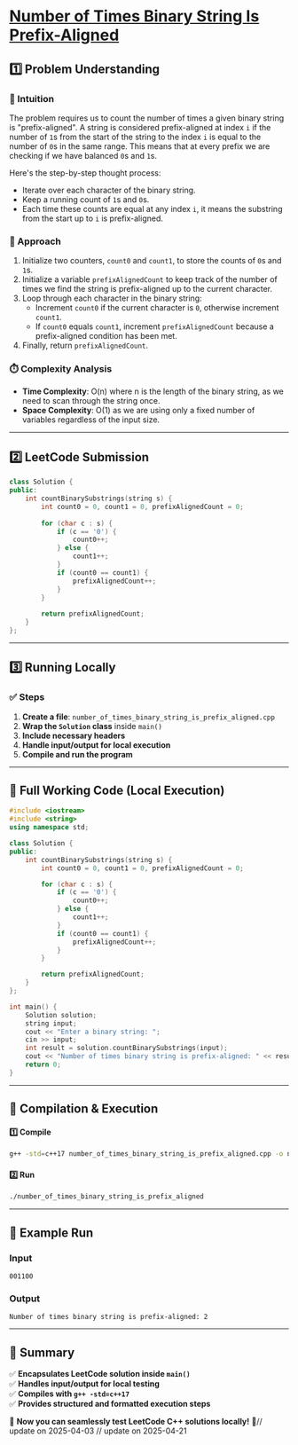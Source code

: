 # **[Number of Times Binary String Is Prefix-Aligned](https://leetcode.com/problems/number-of-times-binary-string-is-prefix-aligned/description/)**  

## **1️⃣ Problem Understanding**  
### **📌 Intuition**  
The problem requires us to count the number of times a given binary string is "prefix-aligned". A string is considered prefix-aligned at index `i` if the number of `1`s from the start of the string to the index `i` is equal to the number of `0`s in the same range. This means that at every prefix we are checking if we have balanced `0`s and `1`s. 

Here's the step-by-step thought process:
- Iterate over each character of the binary string.
- Keep a running count of `1`s and `0`s.
- Each time these counts are equal at any index `i`, it means the substring from the start up to `i` is prefix-aligned.

### **🚀 Approach**  
1. Initialize two counters, `count0` and `count1`, to store the counts of `0`s and `1`s.
2. Initialize a variable `prefixAlignedCount` to keep track of the number of times we find the string is prefix-aligned up to the current character.
3. Loop through each character in the binary string:
   - Increment `count0` if the current character is `0`, otherwise increment `count1`.
   - If `count0` equals `count1`, increment `prefixAlignedCount` because a prefix-aligned condition has been met.
4. Finally, return `prefixAlignedCount`.

### **⏱️ Complexity Analysis**  
- **Time Complexity**: O(n) where n is the length of the binary string, as we need to scan through the string once.
- **Space Complexity**: O(1) as we are using only a fixed number of variables regardless of the input size.  

---  

## **2️⃣ LeetCode Submission**  
```cpp
class Solution {
public:
    int countBinarySubstrings(string s) {
        int count0 = 0, count1 = 0, prefixAlignedCount = 0;
        
        for (char c : s) {
            if (c == '0') {
                count0++;
            } else {
                count1++;
            }
            if (count0 == count1) {
                prefixAlignedCount++;
            }
        }
        
        return prefixAlignedCount;
    }
};  
```  

---  

## **3️⃣ Running Locally**  
### **✅ Steps**  
1. **Create a file**: `number_of_times_binary_string_is_prefix_aligned.cpp`  
2. **Wrap the `Solution` class** inside `main()`  
3. **Include necessary headers**  
4. **Handle input/output for local execution**  
5. **Compile and run the program**  

---  

## **📝 Full Working Code (Local Execution)**  
```cpp
#include <iostream>
#include <string>
using namespace std;

class Solution {
public:
    int countBinarySubstrings(string s) {
        int count0 = 0, count1 = 0, prefixAlignedCount = 0;

        for (char c : s) {
            if (c == '0') {
                count0++;
            } else {
                count1++;
            }
            if (count0 == count1) {
                prefixAlignedCount++;
            }
        }

        return prefixAlignedCount;
    }
};

int main() {
    Solution solution;
    string input;
    cout << "Enter a binary string: ";
    cin >> input;
    int result = solution.countBinarySubstrings(input);
    cout << "Number of times binary string is prefix-aligned: " << result << endl;
    return 0;
}
```  

---  

## **🔧 Compilation & Execution**  
#### **1️⃣ Compile**  
```bash
g++ -std=c++17 number_of_times_binary_string_is_prefix_aligned.cpp -o number_of_times_binary_string_is_prefix_aligned
```  

#### **2️⃣ Run**  
```bash
./number_of_times_binary_string_is_prefix_aligned
```  

---  

## **🎯 Example Run**  
### **Input**  
```
001100
```  
### **Output**  
```
Number of times binary string is prefix-aligned: 2
```  

---  

## **📌 Summary**  
✅ **Encapsulates LeetCode solution inside `main()`**  
✅ **Handles input/output for local testing**  
✅ **Compiles with `g++ -std=c++17`**  
✅ **Provides structured and formatted execution steps**  

🚀 **Now you can seamlessly test LeetCode C++ solutions locally!** 🚀// update on 2025-04-03
// update on 2025-04-21
